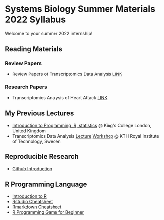 # Systems Biology Summer Materials 2022 Syllabus

Welcome to your summer 2022 internship!

## Reading Materials
### Review Papers
* Review Papers of Transcriptomics Data Analysis [LINK](https://github.com/muharif/summer2022/blob/main/ReadingMaterials/Computational%20methods%20for%20transcriptome.pdf)

### Research Papers
* Transcriptomics Analysis of Heart Attack [LINK](https://github.com/muharif/summer2022/blob/main/ReadingMaterials/Integrative%20transcriptomic%20analysis%20of%20tissue-specific%20metabolic%20crosstalk%20after%20myocardial%20infarction.pdf)


## My Previous Lectures
* [Introduction to Programming, R, statistics](https://kcl2021.sysmedicine.com/) @ King's College London, United Kingdom
* Transcriptomics Data Analysis [Lecture](https://raw.githubusercontent.com/sysmedicine/phd2020/master/transcriptomics/slides/transcriptomics_phd2020.pptx) [Workshop](https://github.com/sysmedicine/phd2020/tree/master/transcriptomics) @ KTH Royal Institute of Technology, Sweden


## Reproducible Research
* [Github Introduction](https://lab.github.com/githubtraining/introduction-to-github)


## R Programming Language
* [Introduction to R](https://cran.r-project.org/doc/manuals/r-release/R-intro.pdf)
* [Rstudio Cheatsheet](https://raw.githubusercontent.com/rstudio/cheatsheets/main/rstudio-ide.pdf)
* [Rmarkdown Cheatsheet](https://github.com/rstudio/cheatsheets/blob/main/rmarkdown-2.0.pdf)
* [R Programming Game for Beginner](https://betabit.wiki/en/)